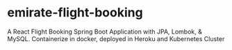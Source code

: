 # emirate-flight-booking
A React Flight Booking Spring Boot Application with JPA, Lombok, &amp; MySQL. Containerize in docker, deployed in Heroku and Kubernetes Cluster
